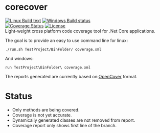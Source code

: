 # corecover
[![Linux Build text](https://travis-ci.org/pjbgf/corecover.svg?branch=setting-up-ci-cd)](https://travis-ci.org/pjbgf/corecover)
[![Windows Build status](https://ci.appveyor.com/api/projects/status/lqs8r879krlnkba8?svg=true)](https://ci.appveyor.com/project/pjbgf/corecover)  
[![Coverage Status](https://coveralls.io/repos/github/pjbgf/corecover/badge.svg?branch=master)](https://coveralls.io/github/pjbgf/corecover?branch=master) [![License](http://img.shields.io/:license-mit-blue.svg)](http://pjbgf.mit-license.org)  
Light-weight cross platform code coverage tool for .Net Core applications.

The goal is to provide an easy to use command line for linux:

```
./run.sh TestProject/BinFolder/ coverage.xml
```
And windows:
```
run TestProject\BinFolder\ coverage.xml
```

The reports generated are currently based on [OpenCover](https://github.com/OpenCover/opencover) format.

# Status

* Only methods are being covered.
* Coverage is not yet accurate.
* Dynamically generated classes are not removed from report.
* Coverage report only shows first line of the branch.